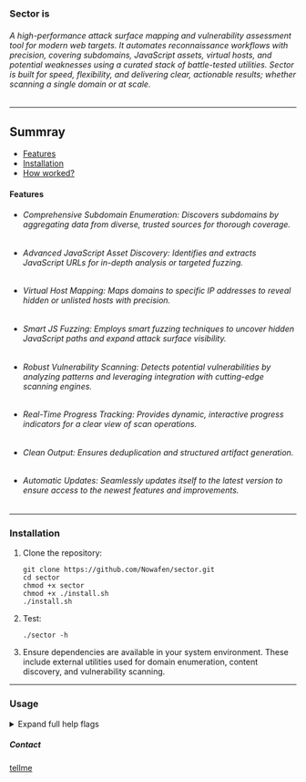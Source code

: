 ### Sector is 
###### A high-performance attack surface mapping and vulnerability assessment tool for modern web targets. It automates reconnaissance workflows with precision, covering subdomains, JavaScript assets, virtual hosts, and potential weaknesses using a curated stack of battle-tested utilities. Sector is built for speed, flexibility, and delivering clear, actionable results; whether scanning a single domain or at scale.

---
## Summray
* [Features](#Features)
* [Installation](#Installation)
* [How worked?](#Usage)


#### Features

- ###### Comprehensive Subdomain Enumeration: Discovers subdomains by aggregating data from diverse, trusted sources for thorough coverage.
- ###### Advanced JavaScript Asset Discovery: Identifies and extracts JavaScript URLs for in-depth analysis or targeted fuzzing.
- ###### Virtual Host Mapping: Maps domains to specific IP addresses to reveal hidden or unlisted hosts with precision.
- ###### Smart JS Fuzzing: Employs smart fuzzing techniques to uncover hidden JavaScript paths and expand attack surface visibility.
- ###### Robust Vulnerability Scanning: Detects potential vulnerabilities by analyzing patterns and leveraging integration with cutting-edge scanning engines.
- ###### Real-Time Progress Tracking: Provides dynamic, interactive progress indicators for a clear view of scan operations.
- ###### Clean Output: Ensures deduplication and structured artifact generation.
- ###### Automatic Updates: Seamlessly updates itself to the latest version to ensure access to the newest features and improvements.

---

### Installation

1. Clone the repository:

    ```
    git clone https://github.com/Nowafen/sector.git
    cd sector
    chmod +x sector
    chmod +x ./install.sh
    ./install.sh
    ```
2. Test:
   ```
   ./sector -h
   ```

4. Ensure dependencies are available in your system environment.
These include external utilities used for domain enumeration, content discovery, and vulnerability scanning.

---

### Usage
<details>
  <summary>Expand full help flags
  </summary>
    
```
sector -h

Sector is a high-performance attack surface mapping and vulnerability assessment tool,
designed to enhance your attack surface discovery with precision and depth.

    Usage:
 sector [options]

    Options:
  
    -d, --domain {domain}
     Specify a single target domain (e.g., example.com)
  
    -l, --list {file}
    Specify a file containing a list of domains to scan (e.g., file-domains.txt)
  
    -vhost {ip}
    Specify an IP for virtual host scanning (e.g., http://5.5.5.5)
  
    -nc, --nuclei
    Perform advanced scanning to uncover potential attack vectors
  
    -pd, --parameter-discovery
    Identify hidden URL parameters to expand attack surface
  
    -sjf, --smart-js-fuzzer
    Enhance JS file discovery to broaden attack surface coverage
  
    -dbf, --dns-bruteforce
    Enable comprehensive DNS enumeration (requires -dbw and -dbr)
  
    -dbw, --dns-bruteforce-wordlist {file}
    Specify wordlist file for DNS enumeration (e.g., wordlist.txt)
  
    -dbr, --dns-bruteforce-resolvers {file}
    Specify resolvers file for DNS enumeration (e.g., resolvers.txt)
  
    -t, --thread {low|medium|high}
    Control parallel execution: low (2 tasks), medium (3 tasks, may stress the OS), high (all tasks, can heavily stress the OS (Default: None))
  
    -up, --update
    Update the tool to the latest version
  
    -h, --help
    Display this help menu
    
    Examples:
    sector -d google.com -t medium
    sector -d google.com -vhost http://85.85.69.69 -nc -t high
    sector -l file-domains.txt -nc -t low

    Version : 1.3.1
    
    Notes:
     Using multiple switches will trigger a deep scan.
     Please be patient as it may take significant time to complete.
```
</details>






##### Contact 
[tellme](https://t.me/Tellmejs)
